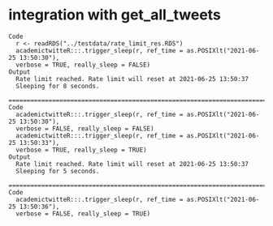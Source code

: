 # integration with get_all_tweets

    Code
      r <- readRDS("../testdata/rate_limit_res.RDS")
      academictwitteR:::.trigger_sleep(r, ref_time = as.POSIXlt("2021-06-25 13:50:30"),
      verbose = TRUE, really_sleep = FALSE)
    Output
      Rate limit reached. Rate limit will reset at 2021-06-25 13:50:37 
      Sleeping for 8 seconds. 
      ================================================================================
    Code
      academictwitteR:::.trigger_sleep(r, ref_time = as.POSIXlt("2021-06-25 13:50:30"),
      verbose = FALSE, really_sleep = FALSE)
      academictwitteR:::.trigger_sleep(r, ref_time = as.POSIXlt("2021-06-25 13:50:33"),
      verbose = TRUE, really_sleep = TRUE)
    Output
      Rate limit reached. Rate limit will reset at 2021-06-25 13:50:37 
      Sleeping for 5 seconds. 
      ================================================================================
    Code
      academictwitteR:::.trigger_sleep(r, ref_time = as.POSIXlt("2021-06-25 13:50:36"),
      verbose = FALSE, really_sleep = TRUE)

